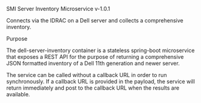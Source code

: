 SMI Server Inventory Microservice v-1.0.1

Connects via the IDRAC on a Dell server and collects a comprehensive inventory.

Purpose

The dell-server-inventory container is a stateless spring-boot microservice that exposes a REST API for the purpose of returning a comprehensive JSON formatted inventory of a Dell 11th generation and newer server.

The service can be called without a callback URL in order to run synchronously. If a callback URL is provided in the payload, the service will return immediately and post to the callback URL when the results are available.